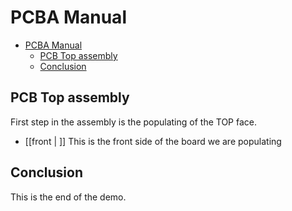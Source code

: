 # PCBA Manual

- [PCBA Manual](#pcba-manual)
  - [PCB Top assembly](#pcb-top-assembly)
  - [Conclusion](#conclusion)

## PCB Top assembly

First step in the assembly is the populating of the TOP face.

- [[front | ]] This is the front side of the board we are populating

## Conclusion

This is the end of the demo.
